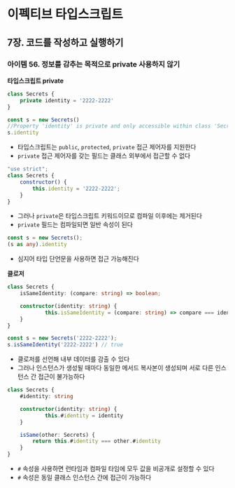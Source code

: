 # 이펙티브 타입스크립트
## 7장. 코드를 작성하고 실행하기
### 아이템 56. 정보를 감추는 목적으로 private 사용하지 않기

**타입스크립트 private**
```typescript
class Secrets {
    private identity = '2222-2222'
}

const s = new Secrets()
//Property 'identity' is private and only accessible within class 'Secrets'.
s.identity
```
- 타입스크립트는 `public`, `protected`, `private` 접근 제어자를 지원한다
- `private` 접근 제어자를 갖는 필드는 클래스 외부에서 접근할 수 없다

```javascript
"use strict";
class Secrets {
    constructor() {
        this.identity = '2222-2222';
    }
}
```
- 그러나 `private`은 타입스크립트 키워드이므로 컴파일 이후에는 제거된다
- `private` 필드는 컴파일되면 일반 속성이 된다

```typescript
const s = new Secrets();
(s as any).identity
```
- 심지어 타입 단언문을 사용하면 접근 가능해진다

**클로저**
```typescript
class Secrets {
    isSameIdentity: (compare: string) => boolean;

    constructor(identity: string) {
            this.isSameIdentity = (compare: string) => compare === identity
    }
}

const s = new Secrets('2222-2222');
s.isSameIdentity('2222-2222') // true
```
- 클로저를 선언해 내부 데이터를 감출 수 있다
- 그러나 인스턴스가 생성될 때마다 동일한 메서드 복사본이 생성되며 서로 다른 인스턴스 간 접근이 불가능하다

```typescript
class Secrets {
    #identity: string

    constructor(identity: string) {
            this.#identity = identity
    }

    isSame(other: Secrets) {
        return this.#identity === other.#identity
    }
}
```
- `#` 속성을 사용하면 런타임과 컴파일 타임에 모두 값을 비공개로 설정할 수 있다
- `#` 속성은 동일 클래스 인스턴스 간에 접근이 가능하다